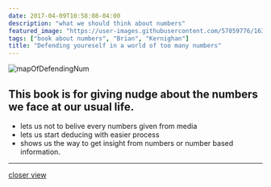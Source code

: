 ```yaml
---
date: 2017-04-09T10:58:08-04:00
description: "what we should think about numbers"
featured_image: "https://user-images.githubusercontent.com/57059776/163908370-2e3486dc-a096-49cd-9e62-9ad9a3d5035a.png"
tags: ["book about numbers", "Brian", "Kernighan"]
title: "Defending youreself in a world of too many numbers"
---
```


![mapOfDefendingNum](https://user-images.githubusercontent.com/57059776/163908370-2e3486dc-a096-49cd-9e62-9ad9a3d5035a.png)

## This book is for giving nudge about the numbers we face at our usual life.

+ lets us not to belive every numbers given from media
+ lets us start deducing with easier process
+ shows us the way to get insight from numbers or number based information.

---

[closer view](https://coggle.it/diagram/YjrH0VhHPaPgNtZK/t/%EC%88%AB%EC%9E%90%EA%B0%80-%EB%A7%8C%EB%A7%8C%ED%95%B4%EC%A7%80%EB%8A%94-%EC%B1%85-defending-yourself-numbers-brain-w-kernighan/b966be4d61a6f8f63848ff4693a2d05e596884b9e332ebe028ec1f2f21cae1fb)